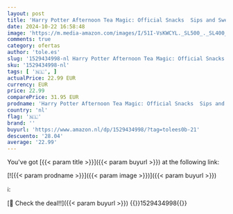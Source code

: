 ```yaml
---
layout: post
title: 'Harry Potter Afternoon Tea Magic: Official Snacks  Sips and Sweets Inspired by the Wizarding World'
date: 2024-10-22 16:58:48
image: 'https://m.media-amazon.com/images/I/51I-VsKWCYL._SL500_._SL400_.jpg'
comments: true
category: ofertas
author: 'tole.es'
slug: '1529434998-nl Harry Potter Afternoon Tea Magic: Official Snacks Sips and...'
sku: '1529434998-nl'
tags: [ '🇳🇱', ]
actualPrice: 22.99 EUR
currency: EUR
price: 22.99
comparePrice: 31.95 EUR
prodname: 'Harry Potter Afternoon Tea Magic: Official Snacks  Sips and Sweets Inspired by the Wizarding World'
country: 'nl'
flag: '🇳🇱'
brand: ''
buyurl: 'https://www.amazon.nl/dp/1529434998/?tag=tolees0b-21'
descuento: '28.04'
average: '22.99'
---
```


You've got [{{< param title >}}]({{< param buyurl >}}) at the following link:

[![{{< param prodname >}}]({{< param image >}})]({{< param buyurl >}})

ℹ️:


[🛒 Check the deal!!]({{< param buyurl >}})
{{<world>}}1529434998{{</world>}}
